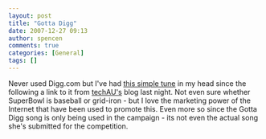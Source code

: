 ```yaml
---
layout: post
title: "Gotta Digg"
date: 2007-12-27 09:13
author: spencen
comments: true
categories: [General]
tags: []
---
```



Never used Digg.com but I've had [this simple tune](http://www.techau.tv/blog/?p=271) in my head since the following a link to it from [techAU's](http://www.techau.tv/blog) blog last night. Not even sure whether SuperBowl is baseball or grid-iron - but I love the marketing power of the Internet that have been used to promote this. Even more so since the Gotta Digg song is only being used in the campaign - its not even the actual song she's submitted for the competition.



